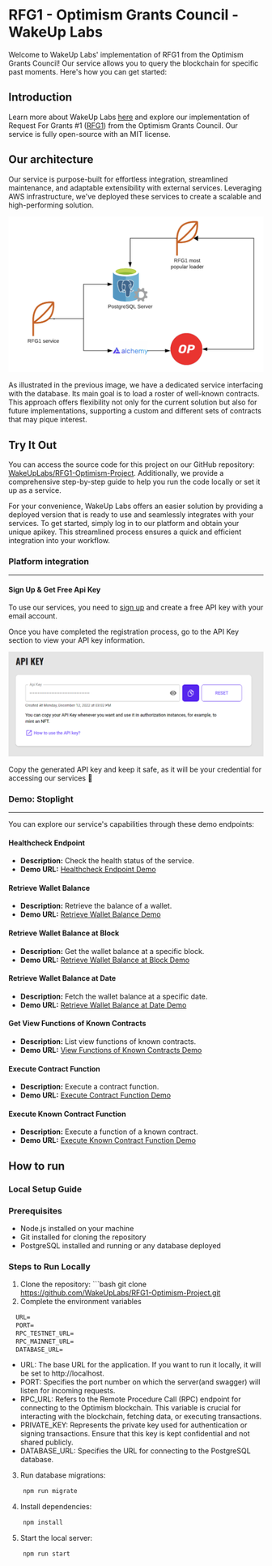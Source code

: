 # RFG1 - Optimism Grants Council - WakeUp Labs

Welcome to WakeUp Labs' implementation of RFG1 from the Optimism Grants Council! Our service allows you to query the blockchain for specific past moments. Here's how you can get started:

## Introduction

Learn more about WakeUp Labs [here](https://www.wakeuplabs.io/) and explore our implementation of Request For Grants #1 ([RFG1](https://app.charmverse.io/op-grants/page-8928491436774362)) from the Optimism Grants Council. Our service is fully open-source with an MIT license.

## Our architecture

Our service is purpose-built for effortless integration, streamlined maintenance, and adaptable extensibility with external services. Leveraging AWS infrastructure, we've deployed these services to create a scalable and high-performing solution.

![image.png](./src/assets/rfg1-architecture.png)

As illustrated in the previous image, we have a dedicated service interfacing with the database. Its main goal is to load a roster of well-known contracts. This approach offers flexibility not only for the current solution but also for future implementations, supporting a custom and different sets of contracts that may pique interest.

## Try It Out

You can access the source code for this project on our GitHub repository: [WakeUpLabs/RFG1-Optimism-Project](https://github.com/WakeUpLabs/RFG1-Optimism.git). Additionally, we provide a comprehensive step-by-step guide to help you run the code locally or set it up as a service.

For your convenience, WakeUp Labs offers an easier solution by providing a deployed version that is ready to use and seamlessly integrates with your services. To get started, simply log in to our platform and obtain your unique apikey. This streamlined process ensures a quick and efficient integration into your workflow.

### Platform integration
---
#### Sign Up & Get Free Api Key

To use our services, you need to [sign up](https://platform.wakeuplabs.io/) and create a free API key with your email account. 

Once you have completed the registration process, go to the API Key section to view your API key information. 

![image.png](./src/assets/image.png)

Copy the generated API key and keep it safe, as it will be your credential for accessing our services 🔐


### Demo: Stoplight 

---

You can explore our service's capabilities through these demo endpoints:

#### Healthcheck Endpoint
- **Description:** Check the health status of the service.
- **Demo URL:** [Healthcheck Endpoint Demo](rfg1.json/paths/~1info/get)

#### Retrieve Wallet Balance
- **Description:** Retrieve the balance of a wallet.
- **Demo URL:** [Retrieve Wallet Balance Demo](rfg1.json/paths/~1{address}~1balance/get)

#### Retrieve Wallet Balance at Block
- **Description:** Get the wallet balance at a specific block.
- **Demo URL:** [Retrieve Wallet Balance at Block Demo](rfg1.json/paths/~1{address}~1balance~1block~1{blockNumber}/get)

#### Retrieve Wallet Balance at Date
- **Description:** Fetch the wallet balance at a specific date.
- **Demo URL:** [Retrieve Wallet Balance at Date Demo](rfg1.json/paths/~1{address}~1balance~1block~1{blockNumber}/get)

#### Get View Functions of Known Contracts
- **Description:** List view functions of known contracts.
- **Demo URL:** [View Functions of Known Contracts Demo](rfg1.json/paths/~1{address}~1functionsKnownABI/get)

#### Execute Contract Function
- **Description:** Execute a contract function.
- **Demo URL:** [Execute Contract Function Demo](rfg1.json/paths/~1{address}~1query/put)

#### Execute Known Contract Function
- **Description:** Execute a function of a known contract.
- **Demo URL:** [Execute Known Contract Function Demo](rfg1.json/paths/~1{address}~1queryKnownABI/put)

## How to run

### Local Setup Guide

### Prerequisites
- Node.js installed on your machine
- Git installed for cloning the repository
- PostgreSQL installed and running or any database deployed

### Steps to Run Locally
  1. Clone the repository:
    ```bash
    git clone https://github.com/WakeUpLabs/RFG1-Optimism-Project.git
  2. Complete the environment variables

  ```
    URL=
    PORT=
    RPC_TESTNET_URL=
    RPC_MAINNET_URL=
    DATABASE_URL=
  ```
  - URL: The base URL for the application. If you want to run it locally, it will be set to http://localhost.
  - PORT: Specifies the port number on which the server(and swagger) will listen for incoming requests.
  - RPC_URL: Refers to the Remote Procedure Call (RPC) endpoint for connecting to the Optimism blockchain. This variable is crucial for interacting with the blockchain, fetching data, or executing transactions.
  - PRIVATE_KEY: Represents the private key used for authentication or signing transactions. Ensure that this key is kept confidential and not shared publicly.
  - DATABASE_URL: Specifies the URL for connecting to the PostgreSQL database.
3. Run database migrations:
```bash
    npm run migrate
```
4. Install dependencies:

```bash
    npm install
``` 

5. Start the local server:

```bash
    npm run start
``` 
